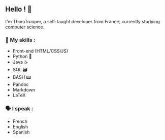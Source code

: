 ## Hello ! 👋

I'm ThomTrooper, a self-taught developer from France, currently studying computer science.

### 📜 My skills :
 - Front-end (HTML/CSS/JS)
 - Python 🐍
 - Java ☕
 - SQL 🗃️
 - BASH 📟
 - Pandoc
 - Markdown
 - LaTeX

### 🗣️ I speak :
 - French
 - English
 - Spanish 
